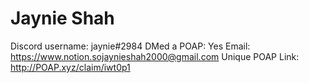 # Jaynie Shah

Discord username: jaynie#2984
DMed a POAP: Yes
Email: https://www.notion.sojaynieshah2000@gmail.com
Unique POAP Link: http://POAP.xyz/claim/iwt0p1